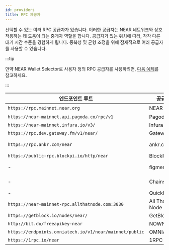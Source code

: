 ```yaml
---
id: providers
title: RPC 제공자
---
```


선택할 수 있는 여러 RPC 공급자가 있습니다. 이러한 공급자는 NEAR 네트워크와 상호 작용하는 데 도움이 되는 중개자 역할을 합니다. 공급자가 있는 위치에 따라, 각각 다른 대기 시간 수준을 경험하게 됩니다. 중복성 및 균형 조정을 위해 잠재적으로 여러 공급자를 사용할 수 있습니다.

:::tip

만약 NEAR Wallet Selector로 사용자 정의 RPC 공급자를 사용하려면, [다음 예제](../../2.develop/integrate/frontend.md/#사용자-정의-rpc-엔드포인트-설정)를 참고하세요.

:::


| 엔드포인트 루트                           | 공급자   | 문서                                                       |
| --------------------------------------- | ---------- | ------------------------------------------------------------------- |
| `https://rpc.mainnet.near.org`            | NEAR       | [여기 있습니다!](setup.md)                                          |
| `https://near-mainnet.api.pagoda.co/rpc/v1`      | Pagoda     | https://www.pagoda.co/console                                       |
| `https://near-mainnet.infura.io/v3/`      | Infura     | https://docs.infura.io/infura/networks/near                         |
| `https://rpc.dev.gateway.fm/v1/near/`     | Gateway.fm | https://gateway.fm/                                                 |
| `https://rpc.ankr.com/near`               | ankr.com   | https://www.ankr.com/docs/build-blockchain/chains/v2/near/          |
| `https://public-rpc.blockpi.io/http/near` | BlockPi    | https://chains.blockpi.io/#/near                                    |
| -                                       | figment.io | https://docs.figment.io/guides/staking-api/near/delegate/ |
| -                                       | Chainstack | https://chainstack.com/build-better-with-near/            |
| -                                       | QuickNode | https://www.quicknode.com/chains/near            |
| `https://near-mainnet-rpc.allthatnode.com:3030` | All That Node | https://docs.allthatnode.com/protocols/near/          |
| `https://getblock.io/nodes/near/` | GetBlock | https://getblock.io/nodes/near/         |
| `http://bit.do/freeapikey-near` | NOWNodes |    https://nownodes.io/     |
| `https://endpoints.omniatech.io/v1/near/mainnet/public` | OMNIA | https://omniatech.io/ |
| `https://1rpc.io/near` | 1RPC | https://docs.ata.network/1rpc/introduction/ |
